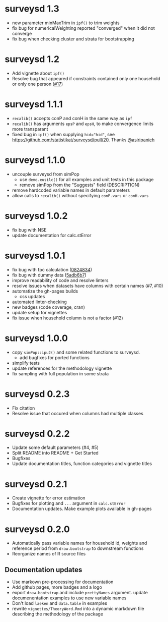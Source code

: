 # surveysd 1.3

* new parameter minMaxTrim in `ipf()` to trim weights
* fix bug for numericalWeighting reported "converged" when it did not converge
* fix bug when checking cluster and strata for bootstrapping


# surveysd 1.2

* Add vignette about `ipf()`
* Resolve bug that appeared if constraints contained only one household or only
  one person ([#17](https://github.com/statistikat/surveysd/issues/17))

# surveysd 1.1.1

* `recalib()` accepts conP and conH in the same way as `ipf`
* `recalib()` has arguments `epsP` and `epsH`, to make convergence limits more transparant
* fixed bug in `ipf()` when supplying `hid="hid"`, see https://github.com/statistikat/surveysd/pull/20. Thanks [@asiripanich](https://github.com/asiripanich)

# surveysd 1.1.0

* uncouple surveysd from simPop
    * use `demo.eusilc()` for all examples and unit tests in this package
    * remove simPop from the "Suggests" field (DESCRIPTION)
* remove hardcoded variable names in default parameters
* allow calls to `recalib()` without specifying `conP.vars` or `conH.vars`

# surveysd 1.0.2

* fix bug with NSE
* update documentation for calc.stError

# surveysd 1.0.1

* fix bug with fpc calculation ([0824834](https://github.com/statistikat/surveysd/commit/0824834))
* fix bug with dummy data ([5adb6b7](https://github.com/statistikat/surveysd/commit/5adb6b7))
* improve readability of code and resolve linters
* resolve issues when datasets have columns with certain names (#7, #10)
* automatize the gh-pages builds
    * css updates
* automated linter-checking
* new badges (code coverage, cran)
* update setup for vignettes
* fix issue when household column is not a factor (#12)

# surveysd 1.0.0

* copy `simPop::ipu2()` and some related functions to surveysd.
    * add bugfixes for ported functions
* simplify tests
* update references for the methodology vignette
* fix sampling with full population in some strata

# surveysd 0.2.3

* Fix citation
* Resolve issue that occured when columns had multiple classes

# surveysd 0.2.2

* Update some default parameters (#4, #5)
* Split README into README + Get Started
* Bugfixes
* Update documentation titles, function categories and vignette titles

# surveysd 0.2.1

* Create vignette for error estimation
* Bugfixes for plotting and `...` argument in `calc.stError`
* Documentation updates. Make example plots available in gh-pages

# surveysd 0.2.0

* Automatically pass variable names for household id, weights and
  reference period from `draw.bootstrap` to downstream functions
* Reorganize names of R source files

## Documentation updates
    
* Use markown pre-processing for documentation
* Add github pages, more badges and a logo
* export `draw.bootstrap` and include `prettyNames` argument. 
  update documenentation examples to use new variable names
* Don't load `laeken` and `data.table` in examples
* rewrite `vignettes/TheoryWord.Rmd` into a dynamic markdown file 
  describing the methodology of the package
